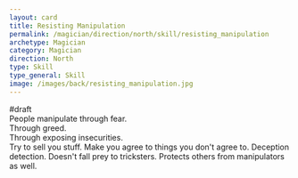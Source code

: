 ```yaml
---
layout: card
title: Resisting Manipulation
permalink: /magician/direction/north/skill/resisting_manipulation
archetype: Magician
category: Magician
direction: North
type: Skill
type_general: Skill
image: /images/back/resisting_manipulation.jpg
---
```

#draft   
People manipulate through fear.   
Through greed.   
Through exposing insecurities.   
Try to sell you stuff. Make you agree to things you don't agree to. Deception detection. Doesn't fall prey to tricksters. Protects others from manipulators as well. 
